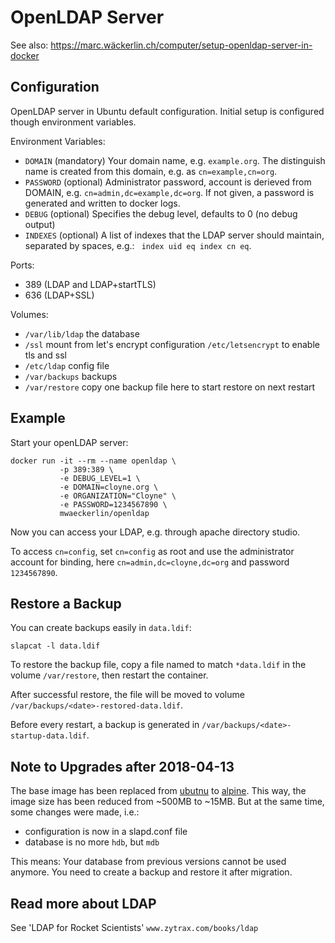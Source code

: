 OpenLDAP Server
===============

See also: https://marc.wäckerlin.ch/computer/setup-openldap-server-in-docker


Configuration
-------------

OpenLDAP server in Ubuntu default configuration. Initial setup is
configured though environment variables.

Environment Variables:
- `DOMAIN` (mandatory)
    Your domain name, e.g. `example.org`. The distinguish name is created from this domain, e.g. as `cn=example,cn=org`.
- `PASSWORD` (optional)
    Administrator password, account is derieved from DOMAIN, e.g. `cn=admin,dc=example,dc=org`.
    If not given, a password is generated and written to docker logs.
- `DEBUG` (optional)
    Specifies the debug level, defaults to 0 (no debug output)
- `INDEXES` (optional)
    A list of indexes that the LDAP server should maintain, separated by spaces, e.g.: ` index uid eq index cn eq`.

Ports:
- 389 (LDAP and LDAP+startTLS)
- 636 (LDAP+SSL)

Volumes:
- `/var/lib/ldap` the database
- `/ssl` mount from let's encrypt configuration `/etc/letsencrypt` to enable tls and ssl
- `/etc/ldap` config file
- `/var/backups` backups
- `/var/restore` copy one backup file here to start restore on next restart


Example
-------

Start your openLDAP server:
```
docker run -it --rm --name openldap \
           -p 389:389 \
           -e DEBUG_LEVEL=1 \
           -e DOMAIN=cloyne.org \
           -e ORGANIZATION="Cloyne" \
           -e PASSWORD=1234567890 \
           mwaeckerlin/openldap
```

Now you can access your LDAP, e.g. through apache directory studio.

To access `cn=config`, set `cn=config` as root and use the administrator account for binding, here `cn=admin,dc=cloyne,dc=org` and password `1234567890`.


Restore a Backup
----------------

You can create backups easily in `data.ldif`:

    slapcat -l data.ldif

To restore the backup file, copy a file named to match `*data.ldif` in the volume `/var/restore`, then restart the container.

After successful restore, the file will be moved to volume `/var/backups/<date>-restored-data.ldif`.

Before every restart, a backup is generated in `/var/backups/<date>-startup-data.ldif`.


Note to Upgrades after 2018-04-13
---------------------------------

The base image has been replaced from [ubutnu](https://ubuntu.com) to [alpine](https://alpine-linux.org). This way, the image size has been reduced from ~500MB to ~15MB. But at the same time, some changes were made, i.e.:
 - configuration is now in a slapd.conf file
 - database is no more `hdb`, but `mdb`

This means: Your database from previous versions cannot be used anymore. You need to create a backup and restore it after migration.

Read more about LDAP
---------------------------------
See 'LDAP for Rocket Scientists' `www.zytrax.com/books/ldap` 
